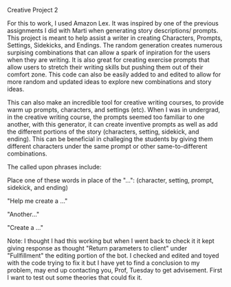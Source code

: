 Creative Project 2


For this to work, I used Amazon Lex.
It was inspired by one of the previous assignments I did with Marti when generating story descriptions/ prompts.
This project is meant to help assist a writer in creating Characters, Prompts, Settings, Sidekicks, and Endings.
The random generation creates numerous surpising combinations that can allow a spark of inpiration for the users when they are writing.
It is also great for creating exercise prompts that allow users to stretch their writing skills but  pushing them out of their comfort zone.
This code can also be easily added to and edited to allow for more random and updated ideas to explore new combinations and story ideas.

This can also make an incredible tool for creative writing courses, to provide warm up prompts, characters, and settings (etc). 
When I was in undergrad, in the creative writing course, the prompts seemed too familiar to one another, with this generator, it can create inventive prompts as well as add the different portions of the story (characters, setting, sidekick, and ending). This can be beneficial in challeging the students by giving them different characters under the same prompt or other same-to-different combinations. 

The called upon phrases include:

Place one of these words in place of the "...": (character, setting, prompt, sidekick, and ending)


"Help me create a ..." 

"Another..."

"Create a ..."




Note: I thought I had this working but when I went back to check it it kept giving response as thought "Return parameters to client" under "Fullfillment" the editing portion of the bot. I checked and edited and toyed with the code trying to fix it but I have yet to find a conclusion to my problem, may end up contacting you, Prof, Tuesday to get advisement. First I want to test out some theories that could fix it.
